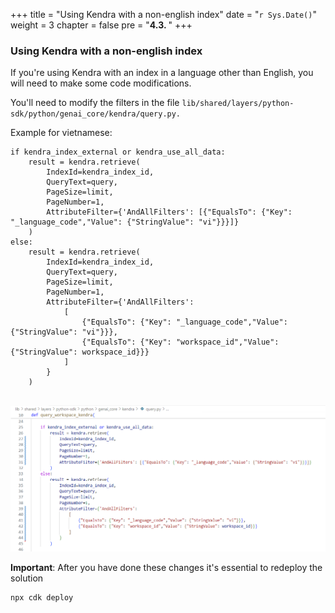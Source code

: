 +++
title = "Using Kendra with a non-english index"
date = "`r Sys.Date()`"
weight = 3
chapter = false
pre = "<b>4.3. </b>"
+++
### Using Kendra with a non-english index


If you're using Kendra with an index in a language other than English, you will need to make some code modifications.

You'll need to modify the filters in the file `lib/shared/layers/python-sdk/python/genai_core/kendra/query.py.`


Example for vietnamese:
```
if kendra_index_external or kendra_use_all_data:
    result = kendra.retrieve(
        IndexId=kendra_index_id,
        QueryText=query,
        PageSize=limit,
        PageNumber=1,
        AttributeFilter={'AndAllFilters': [{"EqualsTo": {"Key": "_language_code","Value": {"StringValue": "vi"}}}]}
    )
else:
    result = kendra.retrieve(
        IndexId=kendra_index_id,
        QueryText=query,
        PageSize=limit,
        PageNumber=1,
        AttributeFilter={'AndAllFilters':
            [
                {"EqualsTo": {"Key": "_language_code","Value": {"StringValue": "vi"}}},
                {"EqualsTo": {"Key": "workspace_id","Value": {"StringValue": workspace_id}}}
            ]
        }
    )


```

![7-usingkenra](/images/7-usingkenra/001-7-usingkenra.png?width=90pc)

**Important**: 
After you have done these changes it's essential to redeploy the solution
```
npx cdk deploy
```